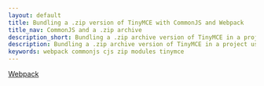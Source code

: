 ```yaml
---
layout: default
title: Bundling a .zip version of TinyMCE with CommonJS and Webpack
title_nav: CommonJS and a .zip archive
description_short: Bundling a .zip archive version of TinyMCE in a project using CommonJS and Webpack
description: Bundling a .zip archive version of TinyMCE in a project using CommonJS and Webpack
keywords: webpack commonjs cjs zip modules tinymce
---
```


[Webpack](https://webpack.js.org/)